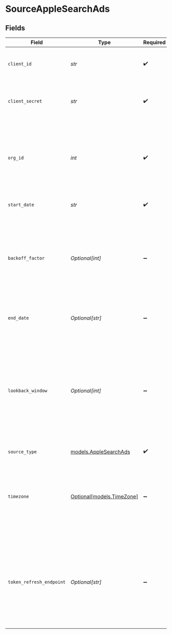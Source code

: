 # SourceAppleSearchAds


## Fields

| Field                                                                                                                                                                                   | Type                                                                                                                                                                                    | Required                                                                                                                                                                                | Description                                                                                                                                                                             | Example                                                                                                                                                                                 |
| --------------------------------------------------------------------------------------------------------------------------------------------------------------------------------------- | --------------------------------------------------------------------------------------------------------------------------------------------------------------------------------------- | --------------------------------------------------------------------------------------------------------------------------------------------------------------------------------------- | --------------------------------------------------------------------------------------------------------------------------------------------------------------------------------------- | --------------------------------------------------------------------------------------------------------------------------------------------------------------------------------------- |
| `client_id`                                                                                                                                                                             | *str*                                                                                                                                                                                   | :heavy_check_mark:                                                                                                                                                                      | A user identifier for the token request. See <a href="https://developer.apple.com/documentation/apple_search_ads/implementing_oauth_for_the_apple_search_ads_api">here</a>              |                                                                                                                                                                                         |
| `client_secret`                                                                                                                                                                         | *str*                                                                                                                                                                                   | :heavy_check_mark:                                                                                                                                                                      | A string that authenticates the user’s setup request. See <a href="https://developer.apple.com/documentation/apple_search_ads/implementing_oauth_for_the_apple_search_ads_api">here</a> |                                                                                                                                                                                         |
| `org_id`                                                                                                                                                                                | *int*                                                                                                                                                                                   | :heavy_check_mark:                                                                                                                                                                      | The identifier of the organization that owns the campaign. Your Org Id is the same as your account in the Apple Search Ads UI.                                                          |                                                                                                                                                                                         |
| `start_date`                                                                                                                                                                            | *str*                                                                                                                                                                                   | :heavy_check_mark:                                                                                                                                                                      | Start getting data from that date.                                                                                                                                                      | 2020-01-01                                                                                                                                                                              |
| `backoff_factor`                                                                                                                                                                        | *Optional[int]*                                                                                                                                                                         | :heavy_minus_sign:                                                                                                                                                                      | This factor factor determines the delay increase factor between retryable failures. Valid values are integers between 1 and 20.                                                         | 10                                                                                                                                                                                      |
| `end_date`                                                                                                                                                                              | *Optional[str]*                                                                                                                                                                         | :heavy_minus_sign:                                                                                                                                                                      | Data is retrieved until that date (included)                                                                                                                                            | 2021-01-01                                                                                                                                                                              |
| `lookback_window`                                                                                                                                                                       | *Optional[int]*                                                                                                                                                                         | :heavy_minus_sign:                                                                                                                                                                      | Apple Search Ads uses a 30-day attribution window. However, you may consider smaller values in order to shorten sync durations, at the cost of missing late data attributions.          | 7                                                                                                                                                                                       |
| `source_type`                                                                                                                                                                           | [models.AppleSearchAds](../models/applesearchads.md)                                                                                                                                    | :heavy_check_mark:                                                                                                                                                                      | N/A                                                                                                                                                                                     |                                                                                                                                                                                         |
| `timezone`                                                                                                                                                                              | [Optional[models.TimeZone]](../models/timezone.md)                                                                                                                                      | :heavy_minus_sign:                                                                                                                                                                      | The timezone for the reporting data. Use 'ORTZ' for Organization Time Zone or 'UTC' for Coordinated Universal Time. Default is UTC.                                                     |                                                                                                                                                                                         |
| `token_refresh_endpoint`                                                                                                                                                                | *Optional[str]*                                                                                                                                                                         | :heavy_minus_sign:                                                                                                                                                                      | Token Refresh Endpoint. You should override the default value in scenarios  where it's required to proxy requests to Apple's token endpoint                                             |                                                                                                                                                                                         |